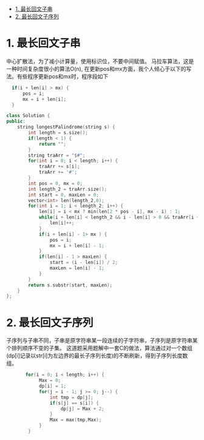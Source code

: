 <!-- GFM-TOC -->
* [1. 最长回文子串](#1-字符串循环移位包含)
* [2. 最长回文子序列](#2-最长回文子序列)

<!-- GFM-TOC -->

# 1. 最长回文子串

中心扩散法，为了减小计算量，使用标识位，不要中间赋值。
马拉车算法，这是一种时间复杂度很小的算法O(n), 在更新pos和mx方面，我个人倾心于以下的写法。有些程序更新pos和mx时，程序段如下
```cpp
  if(i + len[i] > mx) {
      pos = i;
      mx = i + len[i];
  }
```
```cpp
class Solution {
public:
    string longestPalindrome(string s) {
        int length = s.size();
        if(length < 1) {
            return "";
        }
        string traArr = "$#";
        for(int i = 0; i < length; i++) {
            traArr += s[i];
            traArr += '#';
        }
        int pos = 0, mx = 0;
        int length_2 = traArr.size();
        int start = 0, maxLen = 0;
        vector<int> len(length_2,0);
        for(int i = 1; i < length_2; i++) {
            len[i] = i < mx ? min(len[2 * pos - i], mx - i) : 1;
            while(i + len[i] < length_2 && i - len[i] > 0 && traArr[i + len[i]] == traArr[i - len[i]]) {
                len[i]++;
            }
            if(i + len[i] - 1> mx ) {
                pos = i;
                mx = i + len[i] - 1;
            }
            if(len[i] - 1 > maxLen) {
                start = (i - len[i]) / 2;
                maxLen = len[i] - 1;
            }
        }
        return s.substr(start, maxLen); 
    }
};
```

# 2. 最长回文子序列
子序列与子串不同，子串是原字符串某一段连续的子字符串，子序列是原字符串某个排列顺序不变的子集。
这道题采用题解中一套C的做法，算法通过对一个数组(dp[i]记录以str[i]为左边界的最长子序列长度)的不断刷新，得到子序列长度数组。

```cpp
       for(i = 0; i < length; i++) {
            Max = 0;
            dp[i] = 1;
            for(j = i - 1; j >= 0; j--) {
                int tmp = dp[j];
                if(s[j] == s[i]) {
                    dp[j] = Max + 2;
                }
                Max = max(tmp,Max);
            }
        }
```

